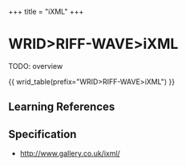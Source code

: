 +++
title = "iXML"
+++

# WRID>RIFF-WAVE>iXML

TODO: overview

{{ wrid_table(prefix="WRID>RIFF-WAVE>iXML") }}

## Learning References


## Specification

* http://www.gallery.co.uk/ixml/

